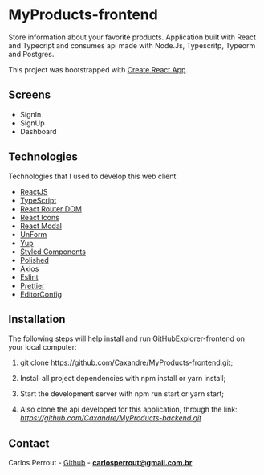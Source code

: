 # MyProducts-frontend
 Store information about your favorite products. Application built with React and Typecript and consumes api made with Node.Js, Typescritp, Typeorm and Postgres.

This project was bootstrapped with [Create React App](https://github.com/facebook/create-react-app).

## Screens

* SignIn
* SignUp
* Dashboard

## Technologies

Technologies that I used to develop this web client

- [ReactJS](https://reactjs.org/)
- [TypeScript](https://www.typescriptlang.org/)
- [React Router DOM](https://reacttraining.com/react-router/)
- [React Icons](https://react-icons.netlify.com/#/)
- [React Modal](github.com/reactjs/react-modal)
- [UnForm](https://unform.dev/)
- [Yup](https://github.com/jquense/yup)
- [Styled Components](https://styled-components.com/)
- [Polished](https://github.com/styled-components/polished)
- [Axios](https://github.com/axios/axios)
- [Eslint](https://eslint.org/)
- [Prettier](https://prettier.io/)
- [EditorConfig](https://editorconfig.org/)

## Installation

The following steps will help install and run GitHubExplorer-frontend on your local computer:

1. git clone https://github.com/Caxandre/MyProducts-frontend.git;

2. Install all project dependencies with npm install or yarn install;

3. Start the development server with npm run start or yarn start;

4. Also clone the api developed for this application, through the link: *https://github.com/Caxandre/MyProducts-backend.git*

## Contact

Carlos Perrout - [Github](https://github.com/Caxandre) - **carlosperrout@gmail.com.br**